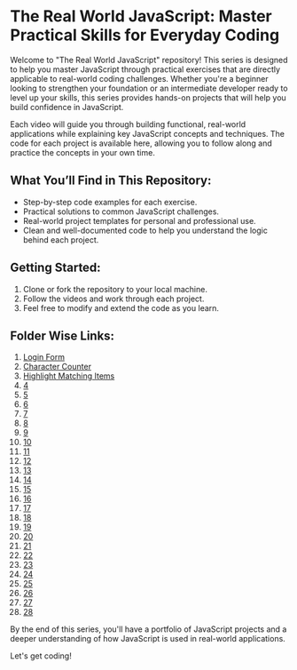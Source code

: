 # The Real World JavaScript: Master Practical Skills for Everyday Coding

Welcome to "The Real World JavaScript" repository! This series is designed to help you master JavaScript through practical exercises that are directly applicable to real-world coding challenges. Whether you're a beginner looking to strengthen your foundation or an intermediate developer ready to level up your skills, this series provides hands-on projects that will help you build confidence in JavaScript.

Each video will guide you through building functional, real-world applications while explaining key JavaScript concepts and techniques. The code for each project is available here, allowing you to follow along and practice the concepts in your own time.

## What You’ll Find in This Repository:

- Step-by-step code examples for each exercise.
- Practical solutions to common JavaScript challenges.
- Real-world project templates for personal and professional use.
- Clean and well-documented code to help you understand the logic behind each project.

## Getting Started:

1. Clone or fork the repository to your local machine.
2. Follow the videos and work through each project.
3. Feel free to modify and extend the code as you learn.

## Folder Wise Links:

1. [Login Form](./1)
2. [Character Counter](./2)
3. [Highlight Matching Items](./3)
4. [4](./4)
5. [5](./5)
6. [6](./6)
7. [7](./7)
8. [8](./8)
9. [9](./9)
10. [10](./10)
11. [11](./11)
12. [12](./12)
13. [13](./13)
14. [14](./14)
15. [15](./15)
16. [16](./16)
17. [17](./17)
18. [18](./18)
19. [19](./19)
20. [20](./20)
21. [21](./21)
22. [22](./22)
23. [23](./23)
24. [24](./24)
25. [25](./25)
26. [26](./26)
27. [27](./27)
27. [28](./28)

By the end of this series, you'll have a portfolio of JavaScript projects and a deeper understanding of how JavaScript is used in real-world applications.

Let's get coding!

